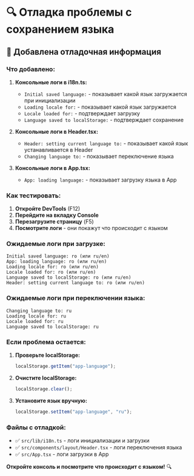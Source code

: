 # 🔍 Отладка проблемы с сохранением языка

## 🔧 Добавлена отладочная информация

### **Что добавлено:**

1. **Консольные логи в i18n.ts:**

   - `Initial saved language:` - показывает какой язык загружается при инициализации
   - `Loading locale for:` - показывает какой язык загружается
   - `Locale loaded for:` - подтверждает загрузку
   - `Language saved to localStorage:` - подтверждает сохранение

2. **Консольные логи в Header.tsx:**

   - `Header: setting current language to:` - показывает какой язык устанавливается в Header
   - `Changing language to:` - показывает переключение языка

3. **Консольные логи в App.tsx:**
   - `App: loading language:` - показывает загрузку языка в App

### **Как тестировать:**

1. **Откройте DevTools** (F12)
2. **Перейдите на вкладку Console**
3. **Перезагрузите страницу** (F5)
4. **Посмотрите логи** - они покажут что происходит с языком

### **Ожидаемые логи при загрузке:**

```
Initial saved language: ro (или ru/en)
App: loading language: ro (или ru/en)
Loading locale for: ro (или ru/en)
Locale loaded for: ro (или ru/en)
Language saved to localStorage: ro (или ru/en)
Header: setting current language to: ro (или ru/en)
```

### **Ожидаемые логи при переключении языка:**

```
Changing language to: ru
Loading locale for: ru
Locale loaded for: ru
Language saved to localStorage: ru
```

### **Если проблема остается:**

1. **Проверьте localStorage:**

   ```javascript
   localStorage.getItem("app-language");
   ```

2. **Очистите localStorage:**

   ```javascript
   localStorage.clear();
   ```

3. **Установите язык вручную:**
   ```javascript
   localStorage.setItem("app-language", "ru");
   ```

### **Файлы с отладкой:**

- ✅ `src/lib/i18n.ts` - логи инициализации и загрузки
- ✅ `src/components/layout/Header.tsx` - логи переключения языка
- ✅ `src/App.tsx` - логи загрузки в App

**Откройте консоль и посмотрите что происходит с языком!** 🔍
